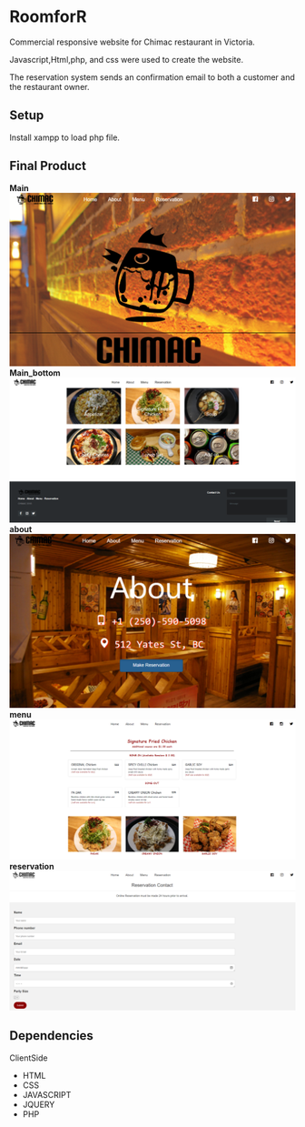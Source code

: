 # RoomforR
Commercial responsive website for Chimac restaurant in Victoria.

Javascript,Html,php, and css were used to create the website.

The reservation system sends an confirmation email to both a customer and the restaurant owner.


## Setup

Install xampp to load php file.

## Final Product
 **Main**
!["main"](https://github.com/WanjinYoo/chimac/blob/master/photos/main.png)
  **Main_bottom**
!["main_bottom"](https://github.com/WanjinYoo/chimac/blob/master/photos/main_bottom.png)
 **about**
!["about"](https://github.com/WanjinYoo/chimac/blob/master/photos/about.png)
 **menu**
!["menu"](https://github.com/WanjinYoo/chimac/blob/master/photos/menu.png)
 **reservation**
!["reservation"](https://github.com/WanjinYoo/chimac/blob/master/photos/reservation.png)



## Dependencies
ClientSide
- HTML
- CSS
- JAVASCRIPT
- JQUERY
- PHP